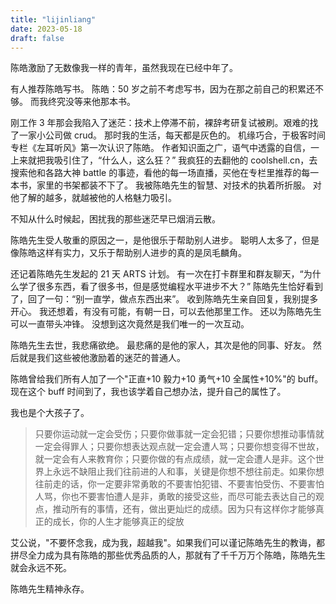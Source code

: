```yaml
--- 
title: "lijinliang"
date: 2023-05-18
draft: false
---
```

陈皓激励了无数像我一样的青年，虽然我现在已经中年了。

有人推荐陈皓写书。
陈皓：50 岁之前不考虑写书，因为在那之前自己的积累还不够。
而我终究没等来他那本书。

刚工作 3 年那会我陷入了迷茫：技术上停滞不前，裸辞考研复试被刷。艰难的找了一家小公司做 crud。
那时我的生活，每天都是灰色的。
机缘巧合，于极客时间专栏《左耳听风》第一次认识了陈皓。
作者知识面之广，语气中透露的自信，一上来就把我吸引住了，“什么人，这么狂？”
我疯狂的去翻他的 coolshell.cn，去搜索他和各路大神 battle 的事迹，看他的每一场直播，买他在专栏里推荐的每一本书，家里的书架都装不下了。
我被陈皓先生的智慧、对技术的执着所折服。
对他了解的越多，就越被他的人格魅力吸引。

不知从什么时候起，困扰我的那些迷茫早已烟消云散。

陈皓先生受人敬重的原因之一，是他很乐于帮助别人进步。
聪明人太多了，但是像陈皓这样有实力，又乐于帮助别人进步的真的是凤毛麟角。

还记着陈皓先生发起的 21 天 ARTS 计划。
有一次在打卡群里和群友聊天，“为什么学了很多东西，看了很多书，但是感觉编程水平进步不大？”
陈皓先生恰好看到了，回了一句：“别一直学，做点东西出来”。
收到陈皓先生亲自回复，我别提多开心。
我还想着，有没有可能，有朝一日，可以去他那里工作。
还以为陈皓先生可以一直带头冲锋。
没想到这次竟然是我们唯一的一次互动。

陈皓先生去世，我悲痛欲绝。
最悲痛的是他的家人，其次是他的同事、好友。
然后就是我们这些被他激励着的迷茫的普通人。

陈皓曾给我们所有人加了一个"正直+10 毅力+10 勇气+10 全属性+10%"的 buff。
现在这个 buff 时间到了，我也该学着自己想办法，提升自己的属性了。

我也是个大孩子了。

> 只要你运动就一定会受伤；只要你做事就一定会犯错；只要你想推动事情就一定会得罪人；只要你想表达观点就一定会遭人骂；只要你想变得不世故，就一定会有人来教育你；只要你做的有点成绩，就一定会遭人是非。这个世界上永远不缺阻止我们往前进的人和事，关键是你想不想往前走。如果你想往前走的话，你一定要非常勇敢的不要害怕犯错、不要害怕受伤、不要害怕人骂，你也不要害怕遭人是非，勇敢的接受这些，而尽可能去表达自己的观点，推动所有的事情，还有，做出更灿烂的成绩。因为只有这样你才能够真正的成长，你的人生才能够真正的绽放

艾公说，"不要怀念我，成为我，超越我"。如果我们可以谨记陈皓先生的教诲，都拼尽全力成为具有陈皓的那些优秀品质的人，那就有了千千万万个陈皓，陈皓先生就会永远不死。

陈皓先生精神永存。
